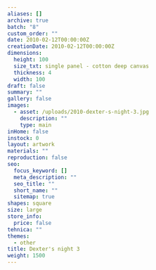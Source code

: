 ```yaml
---
aliases: []
archive: true
batch: "8"
custom_order: ""
date: 2010-02-12T00:00:00Z
creationDate: 2010-02-12T00:00:00Z
dimensions:
  height: 100
  size_txt: single panel - cotton deep canvas
  thickness: 4
  width: 100
draft: false
summary: ""
gallery: false
images:
  - asset: /uploads/2010-dexter-s-night-3.jpg
    description: ""
    type: main
inHome: false
instock: 0
layout: artwork
materials: ""
reproduction: false
seo:
  focus_keyword: []
  meta_description: ""
  seo_title: ""
  short_name: ""
  sitemap: true
shapes: square
size: large
store_info:
  price: false
tehnica: ""
themes:
  - other
title: Dexter's night 3
weight: 1500
---
```

